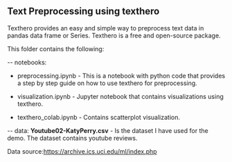 ## Text Preprocessing using texthero

Texthero provides an easy and simple way to preprocess text data in pandas data frame or Series. Texthero is a free and open-source package. 

This folder contains the following:

-- notebooks: 
- preprocessing.ipynb - This is a notebook with python code that provides a step by step guide on how to use texthero for preprocessing.

- visualization.ipynb - Jupyter notebook that contains visualizations using texthero.
              
- texthero_colab.ipynb - Contains scatterplot visualization.

-- data: __Youtube02-KatyPerry.csv__ - Is the dataset I have used for the demo. The dataset contains youtube reviews. 

Data source:https://archive.ics.uci.edu/ml/index.php

